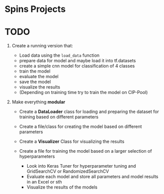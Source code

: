 # Spins Projects

# TODO

1. Create a running version that:
    - Load data using the `load_data` function
    - prepare data for model and maybe load it into tf.datasets
    - create a simple cnn model for classification of 4 classes
    - train the model
    - evaluate the model
    - save the model
    - visualize the results
    - (Depending on training time try to train the model on CIP-Pool)

2. Make everything **modular**
    - Create a **DataLoader** class for loading and preparing the dataset for training based on different parameters
    - Create a file/class for creating the model based on different parameters
    - Create a **Visualizer** Class for visualizing the results
   
    - Create a file for training the model based on a larger selection of hyperparameters
      - Look into Keras Tuner for hyperparameter tuning and GridSearchCV or RandomizedSearchCV
      - Evaluate each model and store all parameters and model results in an Excel or sth
      - Visualize the results of the models
